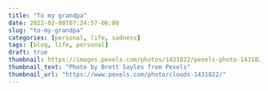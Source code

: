```yaml
---
title: "To my grandpa"
date: 2022-02-08T07:24:57-06:00
slug: "to-my-grandpa"
categories: [personal, life, sadness]
tags: [blog, life, personal]
draft: true
thumbnail: https://images.pexels.com/photos/1431822/pexels-photo-1431822.jpeg?auto=compress&cs=tinysrgb&dpr=1&h=750&w=1260
thumbnail_text: "Photo by Brett Sayles from Pexels"
thumbnail_url: "https://www.pexels.com/photo/clouds-1431822/"
---
```

